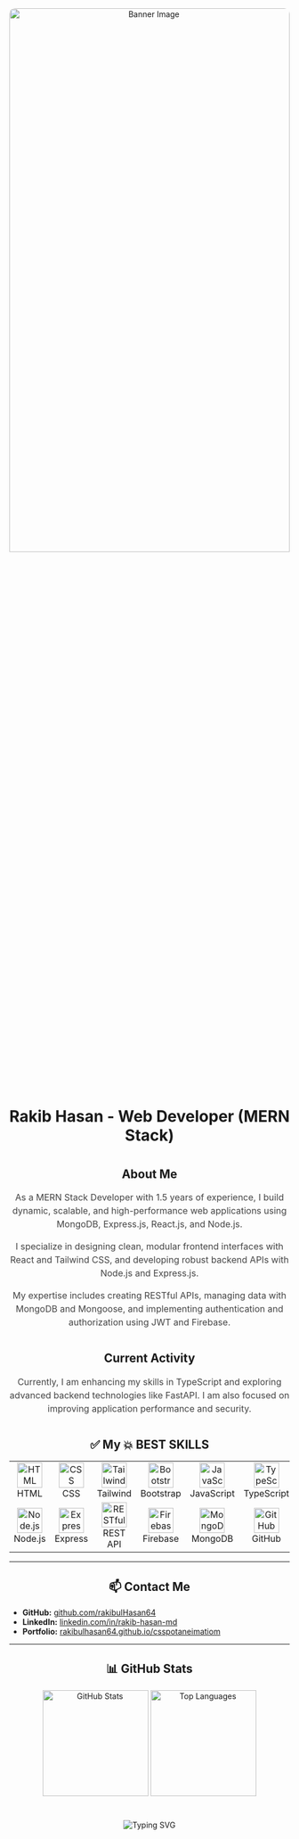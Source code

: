 <div align="center">
  <img src="https://i.ibb.co.com/mVp2pBnZ/download.png" width="100%" height="50%" alt="Banner Image" style="border-radius: 10px;" />
</div>

<h1 align="center" style="margin-top: 20px;">Rakib Hasan - Web Developer (MERN Stack)</h1>

<h2 align="center" style="margin-top: 40px;">About Me</h2>
<div align="center" style="max-width: 700px; margin: auto; font-size: 16px; line-height: 1.5; color: #444;">
  <p>
    As a MERN Stack Developer with 1.5 years of experience, I build dynamic, scalable, and high-performance web applications using MongoDB, Express.js, React.js, and Node.js.
  </p>
  <p>
    I specialize in designing clean, modular frontend interfaces with React and Tailwind CSS, and developing robust backend APIs with Node.js and Express.js.
  </p>
  <p>
    My expertise includes creating RESTful APIs, managing data with MongoDB and Mongoose, and implementing authentication and authorization using JWT and Firebase.
  </p>
</div>

<h2 align="center" style="margin-top: 40px;">Current Activity</h2>
<div align="center" style="max-width: 700px; margin: auto; font-size: 16px; line-height: 1.5; color: #444;">
  <p>
    Currently, I am enhancing my skills in TypeScript and exploring advanced backend technologies like FastAPI. I am also focused on improving application performance and security.
  </p>
</div>



<h2 align="center" style="margin-top: 40px;">✅ My 💥 BEST SKILLS</h2>

<table align="center" cellspacing="15" cellpadding="5">
  <tr>
    <td align="center" width="90">
      <img src="https://skillicons.dev/icons?i=html" width="45" height="45" alt="HTML" /><br>HTML
    </td>
    <td align="center" width="90">
      <img src="https://skillicons.dev/icons?i=css" width="45" height="45" alt="CSS" /><br>CSS
    </td>
    <td align="center" width="90">
      <img src="https://skillicons.dev/icons?i=tailwind" width="45" height="45" alt="Tailwind" /><br>Tailwind
    </td>
    <td align="center" width="90">
      <img src="https://skillicons.dev/icons?i=bootstrap" width="45" height="45" alt="Bootstrap" /><br>Bootstrap
    </td>
    <td align="center" width="90">
      <img src="https://techstack-generator.vercel.app/js-icon.svg" width="45" height="45" alt="JavaScript" /><br>JavaScript
    </td>
    <td align="center" width="90">
      <img src="https://techstack-generator.vercel.app/ts-icon.svg" width="45" height="45" alt="TypeScript" /><br>TypeScript
    </td>
    <td align="center" width="90">
      <img src="https://techstack-generator.vercel.app/react-icon.svg" width="45" height="45" alt="React" /><br>React
    </td>
  </tr>
  <tr>
    <td align="center" width="90">
      <img src="https://skillicons.dev/icons?i=nodejs" width="45" height="45" alt="Node.js" /><br>Node.js
    </td>
    <td align="center" width="90">
      <img src="https://skillicons.dev/icons?i=express" width="45" height="45" alt="Express.js" /><br>Express
    </td>
    <td align="center" width="90">
      <img src="https://techstack-generator.vercel.app/restapi-icon.svg" width="45" height="45" alt="RESTful API" /><br>REST API
    </td>
    <td align="center" width="90">
      <img src="https://skillicons.dev/icons?i=firebase" width="45" height="45" alt="Firebase" /><br>Firebase
    </td>
    <td align="center" width="90">
      <img src="https://skillicons.dev/icons?i=mongodb" width="45" height="45" alt="MongoDB" /><br>MongoDB
    </td>
    <td align="center" width="90">
      <img src="https://techstack-generator.vercel.app/github-icon.svg" width="45" height="45" alt="GitHub" /><br>GitHub
    </td>
  </tr>
</table>

---

<h2 align="center">📫 Contact Me</h2>

<ul>
  <li><strong>GitHub:</strong> <a href="https://github.com/rakibulHasan64">github.com/rakibulHasan64</a></li>
  <li><strong>LinkedIn:</strong> <a href="https://www.linkedin.com/in/rakib-hasan-md">linkedin.com/in/rakib-hasan-md</a></li>
  <li><strong>Portfolio:</strong> <a href="https://rakibulhasan64.github.io/csspotaneimatiom/">rakibulhasan64.github.io/csspotaneimatiom</a></li>
</ul>

---

<h2 align="center">📊 GitHub Stats</h2>

<div align="center">
  <img height="190" alt="GitHub Stats" src="https://github-readme-stats.vercel.app/api?username=rakibulHasan64&show_icons=true&theme=gotham" />
  <img height="190" alt="Top Languages" src="https://github-readme-stats.vercel.app/api/top-langs/?username=rakibulHasan64&layout=compact&theme=gotham" />
</div>

<div align="center" style="margin-top: 40px;">
  <img src="https://readme-typing-svg.demolab.com?font=Fira+Code&size=22&pause=1000&color=F78518&multiline=true&random=false&width=650&height=100&lines=Don't+forget+to+star+the+repositories+you+like;and+follow+me+for+more+updates." alt="Typing SVG" />
</div>
